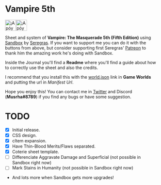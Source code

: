 # Vampire 5th

<a href='https://ko-fi.com/musrha' target='_blank'><img height='36' style='border:0px;height:36px;' src='https://cdn.ko-fi.com/cdn/kofi2.png?v=2' border='0' alt='¡Apóyame en Ko-Fi!' /><a href='https://paypal.me/musrha' target='_blank'><img height='36' style='border:0px;height:36px;' src='http://www.pngmart.com/files/7/PayPal-Donate-Button-PNG-Transparent-Image.png' border='0' alt='¡Apóyame en Ko-Fi!' /></a>

Sheet and system of **Vampire: The Masquerade 5th (Fifth Edition)** using [Sandbox](https://gitlab.com/rolnl/sandbox-system-builder/) by [Seregras](https://www.youtube.com/c/RolNL). If you want to support me you can do it with the buttons from above, but consider supporting first Seregras' [Patreon](https://www.patreon.com/seregras) to thank him the amazing work he's doing with Sandbox.

Inside the Journal you'll find a **Readme** where you'll find a guide about how to correctly use the sheet and also the credits.

I recommend that you install this with the [world.json](https://raw.githubusercontent.com/Musrha/foundry-vampire5th/main/world.json) link in **Game Worlds** and putting the url in *Manifest Url*.

Hope you enjoy this! You can contact me in [Twitter](https://twitter.com/Musrha) and Discord (**Musrha#8789**) if you find any bugs or have some suggestion.

# TODO
- [X] Initial release.
- [X] CSS design.
- [X] cItem expansion.
- [X] Have Thin-Blood Merits/Flaws separated.
- [X] Coterie sheet template.
- [ ] Differenciate Aggravate Damage and Superficial (not possible in Sandbox right now)
- [ ] Mark Stains in Humanity (not possible in Sandbox right now)
-  And lots more when Sandbox gets more upgrades!
